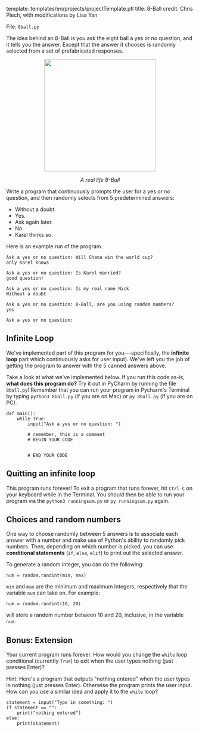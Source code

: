 template: templates/en/projects/projectTemplate.ptl
title: 8-Ball
credit: Chris Piech, with modifications by Lisa Yan

File: `8ball.py`

The idea behind an 8-Ball is you ask the eight ball a yes or no question, and it tells you the answer.  Except that the answer it chooses is randomly selected from a set of prefabricated responses.

<center>
	<img style="width:300px" src="{{pathToRoot}}img/projects/8Ball/8ball.png">	
	<p style="text-align:center"><i>A real life 8-Ball</i></p>
</center>

Write a program that continuously prompts the user for a yes or no question, and then randomly selects from 5 predetermined answers:

* Without a doubt.
* Yes.
* Ask again later.
* No.
* Karel thinks so.

Here is an example run of the program.

```
Ask a yes or no question: Will Ghana win the world cup?
only Karel knows

Ask a yes or no question: Is Karel married?
good question!

Ask a yes or no question: Is my real name Nick
Without a doubt

Ask a yes or no question: 8-Ball, are you using random numbers?
yes

Ask a yes or no question: 
```

## Infinite Loop

We've implemented part of this program for you---specifically, the **infinite loop** part which continuously asks for user input). We've left you the job of getting the program to answer with the 5 canned answers above.

Take a look at what we've implemented below. If you run this code as-is, **what does this program do?** Try it out in PyCharm by running the file `8ball.py`!
Remember that you can run your program in Pycharm's Terminal by typing `python3 8ball.py` (if you are on Mac)
or `py 8ball.py` (if you are on PC).

```
def main():
    while True:
        input("Ask a yes or no question: ")

        # remember, this is a comment
        # BEGIN YOUR CODE
        

        # END YOUR CODE
```

## Quitting an infinite loop
This program runs forever!
To exit a program that runs forever, hit `Ctrl-C` on your keyboard while in the Terminal. You should then be able
to run your program via the `python3 runningsum.py` or `py runningsum.py` again.

## Choices and random numbers

One way to choose randomly between 5 answers is to associate each answer with a number and make use of Python's ability to randomly pick numbers.
Then, depending on which number is picked, you can use **conditional statements** (`if`, `else`, `elif`) to print out the selected answer.

To generate a random integer, you can do the following:

```
num = random.randint(min, max)
```

`min` and `max` are the minimum and maximum integers, respectively that the variable `num` can take on. For example:
```
num = random.randint(10, 20)
```
will store a random number between 10 and 20, inclusive, in the variable `num`.

## Bonus: Extension

Your current program runs forever. How would you change the `while` loop conditional (currently `True`) to exit when the user types nothing (just presses Enter)?

Hint: Here's a program that outputs "nothing entered" when the user types in nothing (just presses Enter). Otherwise the program prints the user input. How can you use a similar idea and apply it to the `while` loop?

```
statement = input("Type in something: ")
if statement == "":
    print("nothing entered")
else:
    print(statement)
```
